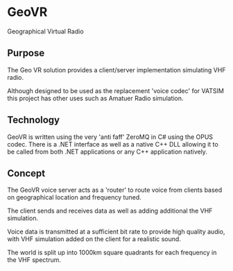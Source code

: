# GeoVR
Geographical Virtual Radio

## Purpose

The Geo VR solution provides a client/server implementation simulating VHF radio.

Although designed to be used as the replacement 'voice codec' for VATSIM this project has other uses such as Amatuer Radio simulation.

## Technology

GeoVR is written using the very 'anti faff' ZeroMQ in C# using the OPUS codec.  There is a .NET interface as well as a native C++ DLL allowing it to be called from both .NET applications or any C++ application natively.

## Concept

The GeoVR voice server acts as a 'router' to route voice from clients based on geographical location and frequency tuned.

The client sends and receives data as well as adding additional the VHF simulation.

Voice data is transmitted at a sufficient bit rate to provide high quality audio, with VHF simulation added on the client for a realistic sound.

The world is split up into 1000km square quadrants for each frequency in the VHF spectrum.



